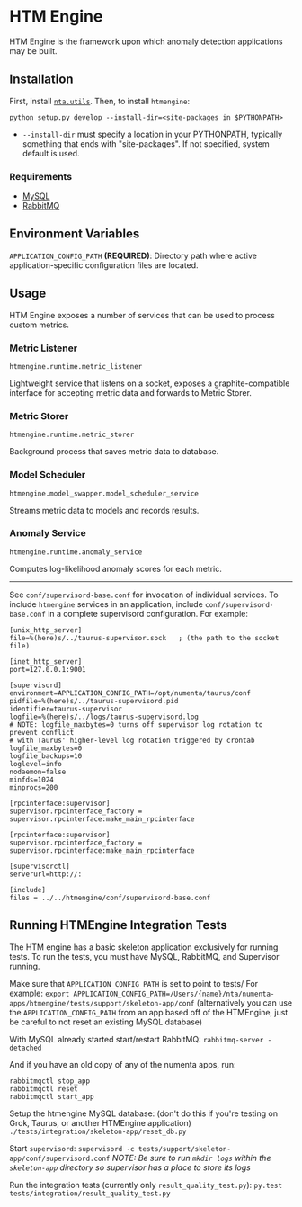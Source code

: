 HTM Engine
==========

HTM Engine is the framework upon which anomaly detection applications may be
built.

Installation
------------

First, install [`nta.utils`](../nta.utils).  Then, to install `htmengine`:

    python setup.py develop --install-dir=<site-packages in $PYTHONPATH>

- `--install-dir` must specify a location in your PYTHONPATH, typically
  something that ends with "site-packages".  If not specified, system default
  is used.

### Requirements

- [MySQL](https://www.mysql.com/)
- [RabbitMQ](https://www.rabbitmq.com/)

Environment Variables
---------------------

`APPLICATION_CONFIG_PATH` **(REQUIRED)**: Directory path where active
application-specific configuration files are located.


Usage
-----

HTM Engine exposes a number of services that can be used to process custom
metrics.

### Metric Listener

    htmengine.runtime.metric_listener

Lightweight service that listens on a socket, exposes a graphite-compatible
interface for accepting metric data and forwards to Metric Storer.

### Metric Storer

    htmengine.runtime.metric_storer

Background process that saves metric data to database.

### Model Scheduler

    htmengine.model_swapper.model_scheduler_service

Streams metric data to models and records results.

### Anomaly Service

    htmengine.runtime.anomaly_service

Computes log-likelihood anomaly scores for each metric.

---

See `conf/supervisord-base.conf` for invocation of individual services.  To
include `htmengine` services in an application, include
`conf/supervisord-base.conf` in a complete supervisord configuration.  For
example:

    [unix_http_server]
    file=%(here)s/../taurus-supervisor.sock   ; (the path to the socket file)

    [inet_http_server]
    port=127.0.0.1:9001

    [supervisord]
    environment=APPLICATION_CONFIG_PATH=/opt/numenta/taurus/conf
    pidfile=%(here)s/../taurus-supervisord.pid
    identifier=taurus-supervisor
    logfile=%(here)s/../logs/taurus-supervisord.log
    # NOTE: logfile_maxbytes=0 turns off supervisor log rotation to prevent conflict
    # with Taurus' higher-level log rotation triggered by crontab
    logfile_maxbytes=0
    logfile_backups=10
    loglevel=info
    nodaemon=false
    minfds=1024
    minprocs=200

    [rpcinterface:supervisor]
    supervisor.rpcinterface_factory = supervisor.rpcinterface:make_main_rpcinterface

    [rpcinterface:supervisor]
    supervisor.rpcinterface_factory = supervisor.rpcinterface:make_main_rpcinterface

    [supervisorctl]
    serverurl=http://:

    [include]
    files = ../../htmengine/conf/supervisord-base.conf

Running HTMEngine Integration Tests
-----------------------------------

The HTM engine has a basic skeleton application exclusively for running tests.
To run the tests, you must have MySQL, RabbitMQ, and Supervisor running.

Make sure that `APPLICATION_CONFIG_PATH` is set to point to tests/
For example:
```export APPLICATION_CONFIG_PATH=/Users/{name}/nta/numenta-apps/htmengine/tests/support/skeleton-app/conf```
(alternatively you can use the `APPLICATION_CONFIG_PATH` from an app based off
of the HTMEngine, just be careful to not reset an existing MySQL database)

With MySQL already started start/restart RabbitMQ:
`rabbitmq-server -detached`

And if you have an old copy of any of the numenta apps, run:
```
rabbitmqctl stop_app
rabbitmqctl reset
rabbitmqctl start_app
```

Setup the htmengine MySQL database:
(don't do this if you're testing on Grok, Taurus, or another HTMEngine application)
`./tests/integration/skeleton-app/reset_db.py`

Start `supervisord`:
```supervisord -c tests/support/skeleton-app/conf/supervisord.conf```
*NOTE: Be sure to run `mkdir logs` within the `skeleton-app` directory so
supervisor has a place to store its logs*

Run the integration tests (currently only `result_quality_test.py`):
`py.test tests/integration/result_quality_test.py`
